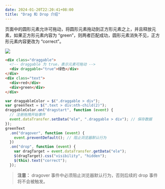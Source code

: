 ```yaml
---
date: 2024-01-20T22:20:41+08:00
title: "Drag 和 Drop 介绍"
---
```


页面中的圆形元素允许可拖动，将圆形元素拖动到正方形元素之上，并且释放元素，如果正方形元素内容为 “green”，则两者匹配成功，圆形元素消失不见，正方形元素内容更改为 “correct”。

![](../assets/images/articles/104/01.png)

```html
<div class="draggable">
  <!-- draggable 为 true，表示元素可拖动 -->
  <div draggable="true">绿色</div>
</div>
<div class="text">
  <div>red</div>
  <div>green</div>
</div>
```

```js
var draggableColor = $(".draggable > div");
var greenText = $(".text > div:nth-child(2)");
draggableColor.on("dragstart", function (event) {
  // 注册拖拽开始事件
  event.dataTransfer.setData("ele", ".draggable > div"); // 保存数据
});
greenText
  .on("dragover", function (event) {
    event.preventDefault(); // 阻止浏览器默认行为
  })
  .on("drop", function (event) {
    var dragTarget = event.dataTransfer.getData("ele");
    $(dragTarget).css("visibility", "hidden");
    $(this).text("correct");
  });
```

> **注意：** dragover 事件中必须阻止浏览器默认行为，否则后续的 drop 事件将不会被触发。
